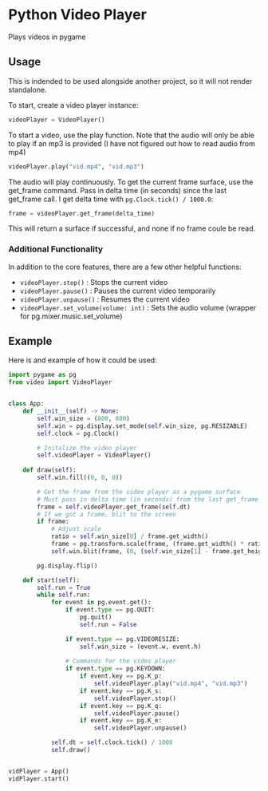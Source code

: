 # Python Video Player
Plays videos in pygame

## Usage
This is indended to be used alongside another project, so it will not render standalone.

To start, create a video player instance:
```py
videoPlayer = VideoPlayer()
```

To start a video, use the play function. Note that the audio will only be able to play if an mp3 is provided (I have not figured out how to read audio from mp4)
```py
videoPlayer.play("vid.mp4", "vid.mp3")
```

The audio will play continuously. To get the current frame surface, use the get_frame command. Pass in delta time (in seconds) since the last get_frame call. I get delta time with `pg.Clock.tick() / 1000.0`:
```py
frame = videoPlayer.get_frame(delta_time)
```
This will return a surface if successful, and none if no frame coule be read.

### Additional Functionality
In addition to the core features, there are a few other helpful functions:
- `videoPlayer.stop()` : Stops the current video
- `videoPlayer.pause()` : Pauses the current video temporarily
- `videoPlayer.unpause()` : Resumes the current video
- `videoPlayer.set_volume(volume: int)` : Sets the audio volume (wrapper for pg.mixer.music.set_volume)

## Example
Here is and example of how it could be used:
```py
import pygame as pg
from video import VideoPlayer


class App:
    def __init__(self) -> None:
        self.win_size = (800, 800)
        self.win = pg.display.set_mode(self.win_size, pg.RESIZABLE)
        self.clock = pg.Clock()

        # Initalize the video player
        self.videoPlayer = VideoPlayer()
    
    def draw(self):
        self.win.fill((0, 0, 0))

        # Get the frame from the video player as a pygame surface
        # Must pass in delta time (in seconds) from the last get_frame call
        frame = self.videoPlayer.get_frame(self.dt)
        # If we got a frame, blit to the screen
        if frame:
            # Adjust scale
            ratio = self.win_size[0] / frame.get_width()
            frame = pg.transform.scale(frame, (frame.get_width() * ratio, frame.get_height() * ratio)) 
            self.win.blit(frame, (0, (self.win_size[1] - frame.get_height())/2))

        pg.display.flip()

    def start(self):
        self.run = True
        while self.run:
            for event in pg.event.get():
                if event.type == pg.QUIT:
                    pg.quit()
                    self.run = False

                if event.type == pg.VIDEORESIZE:
                    self.win_size = (event.w, event.h)
            
                # Commands for the video player
                if event.type == pg.KEYDOWN:
                    if event.key == pg.K_p:
                        self.videoPlayer.play("vid.mp4", "vid.mp3")
                    if event.key == pg.K_s:
                        self.videoPlayer.stop()
                    if event.key == pg.K_q:
                        self.videoPlayer.pause()
                    if event.key == pg.K_e:
                        self.videoPlayer.unpause()

            self.dt = self.clock.tick() / 1000
            self.draw()


vidPlayer = App()
vidPlayer.start()
```